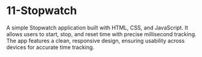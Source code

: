 # 11-Stopwatch
A simple Stopwatch application built with HTML, CSS, and JavaScript. It allows users to start, stop, and reset time with precise millisecond tracking. The app features a clean, responsive design, ensuring usability across devices for accurate time tracking.
